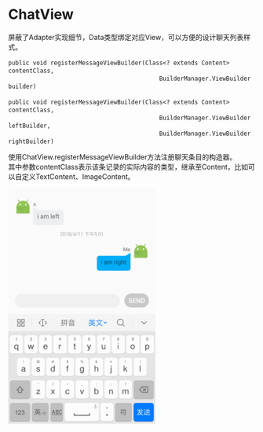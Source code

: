 # ChatView
屏蔽了Adapter实现细节，Data类型绑定对应View，可以方便的设计聊天列表样式。
```
public void registerMessageViewBuilder(Class<? extends Content> contentClass,
                                           BuilderManager.ViewBuilder builder)

public void registerMessageViewBuilder(Class<? extends Content> contentClass,
                                           BuilderManager.ViewBuilder leftBuilder,
                                           BuilderManager.ViewBuilder rightBuilder)
```
使用ChatView.registerMessageViewBuilder方法注册聊天条目的构造器。  
其中参数contentClass表示该条记录的实际内容的类型，继承至Content，比如可以自定义TextContent、ImageContent。  

<img src="https://github.com/zh8637688/ChatView/blob/master/image/screencapture.png" width = "300" height = "480" alt="screencapture" align=center />

